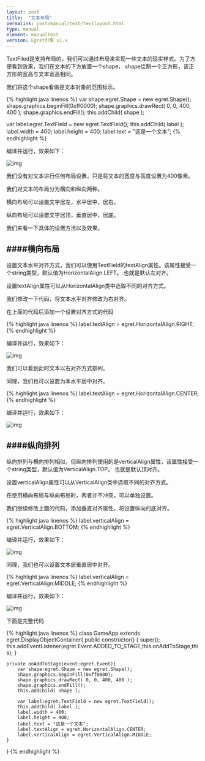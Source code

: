 ```yaml
---
layout: post
title:  "文本布局"
permalink: post/manual/text/textlayout.html
type: manual
element: manualtext
version: Egret引擎 v1.x
---
```


TextFiled是支持布局的，我们可以通过布局来实现一些文本的现实样式。为了方便看到效果，我们在文本的下方放置一个shape，
shape绘制一个正方形，该正方形的宽高与文本宽高相同。

我们将这个shape看做是文本对象的范围标示。

{% highlight java linenos %}
var shape:egret.Shape = new egret.Shape();
shape.graphics.beginFill(0xff0000);
shape.graphics.drawRect( 0, 0, 400, 400 );
shape.graphics.endFill();
this.addChild( shape );

var label:egret.TextField = new egret.TextField();
this.addChild( label );
label.width = 400;
label.height = 400;
label.text = "这是一个文本";
{% endhighlight %}

编译并运行，效果如下：

![img]({{site.baseurl}}/assets/img/textlayout1.png)

我们没有对文本进行任何布局设置，只是将文本的宽度与高度设置为400像素。

我们对文本的布局分为横向和纵向两种。

横向布局可以设置文字居左，水平居中，居右。

纵向布局可以设置文字居顶，垂直居中，居底。

我们来看一下具体的设置方法以及效果。

####横向布局
---

设置文本水平对齐方式，我们可以使用TextField的textAlign属性。该属性接受一个string类型，默认值为HorizontalAlign.LEFT。
也就是默认左对齐。

设置textAlign属性可以从HorizontalAlign类中选取不同的对齐方式。

我们修改一下代码，将文本水平对齐修改为右对齐。

在上面的代码后添加一个设置对齐方式的代码

{% highlight java linenos %}
label.textAlign = egret.HorizontalAlign.RIGHT;
{% endhighlight %}

编译并运行，效果如下：

![img]({{site.baseurl}}/assets/img/textlayout2.png)

我们可以看到此时文本以右对齐方式排列。

同理，我们也可以设置为本水平居中对齐。

{% highlight java linenos %}
label.textAlign = egret.HorizontalAlign.CENTER;
{% endhighlight %}

编译并运行，效果如下：

![img]({{site.baseurl}}/assets/img/textlayout3.png)

####纵向排列
---

纵向排列与横向排列相似，但纵向排列使用的是verticalAlign属性，该属性接受一个string类型，默认值为VerticalAlign.TOP。
也就是默认顶对齐。

设置verticalAlign属性可以从VerticalAlign类中选取不同的对齐方式。

在使用横向布局与纵向布局时，两者并不冲突，可以单独设置。

我们继续修改上面的代码，添加垂直对齐属性，将设置纵向的底对齐。

{% highlight java linenos %}
label.verticalAlign = egret.VerticalAlign.BOTTOM;
{% endhighlight %}

编译并运行，效果如下：

![img]({{site.baseurl}}/assets/img/textlayout4.png)

同理，我们也可以设置文本居垂直居中对齐。

{% highlight java linenos %}
label.verticalAlign = egret.VerticalAlign.MIDDLE;
{% endhighlight %}

编译并运行，效果如下：

![img]({{site.baseurl}}/assets/img/textlayout5.png)

下面是完整代码

{% highlight java linenos %}
class GameApp extends egret.DisplayObjectContainer{
    public constructor() {
        super();
        this.addEventListener(egret.Event.ADDED_TO_STAGE,this.onAddToStage,this);
    }

    private onAddToStage(event:egret.Event){
        var shape:egret.Shape = new egret.Shape();
        shape.graphics.beginFill(0xff0000);
        shape.graphics.drawRect( 0, 0, 400, 400 );
        shape.graphics.endFill();
        this.addChild( shape );

        var label:egret.TextField = new egret.TextField();
        this.addChild( label );
        label.width = 400;
        label.height = 400;
        label.text = "这是一个文本";
        label.textAlign = egret.HorizontalAlign.CENTER;
        label.verticalAlign = egret.VerticalAlign.MIDDLE;
    }
}
{% endhighlight %}